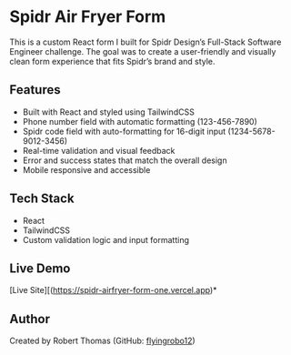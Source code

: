 # Spidr Air Fryer Form

This is a custom React form I built for Spidr Design’s Full-Stack Software Engineer challenge. The goal was to create a user-friendly and visually clean form experience that fits Spidr’s brand and style.

## Features

- Built with React and styled using TailwindCSS
- Phone number field with automatic formatting (123-456-7890)
- Spidr code field with auto-formatting for 16-digit input (1234-5678-9012-3456)
- Real-time validation and visual feedback
- Error and success states that match the overall design
- Mobile responsive and accessible

## Tech Stack

- React
- TailwindCSS
- Custom validation logic and input formatting

## Live Demo

[Live Site][(https://spidr-airfryer-form-one.vercel.app)*

## Author

Created by Robert Thomas (GitHub: [flyingrobo12](https://github.com/flyingrobo12))
